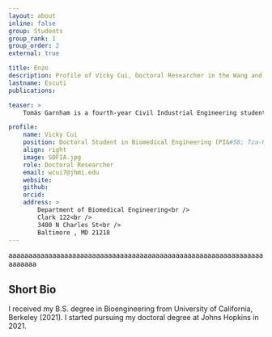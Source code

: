 ```yaml
---
layout: about
inline: false
group: Students
group_rank: 1
group_order: 2
external: true

title: Enzo
description: Profile of Vicky Cui, Doctoral Researcher in the Wang and Epidiagnsotics Group.
lastname: Escuti
publications: 

teaser: >
    Tomás Garnham is a fourth-year Civil Industrial Engineering student at Universidad Adolfo Ibáñez in Chile. His research interests focus on optimizing healthcare systems, specifically scheduling and routing for home healthcare services. Under the guidance of Dr. Jorge Acuña, he is currently dedicated to improving logistical processes in home healthcare in order to enhance patient care outcomes and optimize resource utilization.

profile:
    name: Vicky Cui
    position: Doctoral Student in Biomedical Engineering (PI&#58; Tza-Huei Wang)    
    align: right
    image: SOFIA.jpg
    role: Doctoral Researcher
    email: wcui7@jhmi.edu
    website:
    github: 
    orcid: 
    address: >
        Department of Biomedical Engineering<br />
        Clark 122<br />
        3400 N Charles St<br />
        Baltimore , MD 21218
---
```


aaaaaaaaaaaaaaaaaaaaaaaaaaaaaaaaaaaaaaaaaaaaaaaaaaaaaaaaaaaaaaaaaaaaaaa

## Short Bio

I received my B.S. degree in Bioengineering from University of California, Berkeley (2021). I started pursuing my doctoral degree at Johns Hopkins in 2021.

